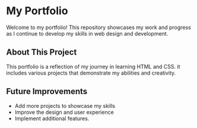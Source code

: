# My Portfolio
 Welcome to my portfolio! This repository showcases my work and progress as I continue to develop my skills in web design and development.

 ## About This Project
   This portfolio is a reflection of my journey in learning HTML and CSS. it includes various projects that demonstrate my abilities and creativity.

  ## Future Improvements
   - Add more projects to showcase my skills
   - Improve the design and user experience
   - Implement additional features.
     
    
    
    
    
    
